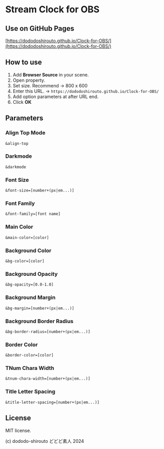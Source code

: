 # Stream Clock for OBS

## Use on GitHub Pages

[https://dododoshirouto.github.io/Clock-for-OBS/](https://dododoshirouto.github.io/Clock-for-OBS/)

## How to use

1. Add **Browser Source** in your scene.
2. Open property.
3. Set size. Recommend -> 800 x 600
4. Enter this URL. -> `https://dododoshirouto.github.io/Clock-for-OBS/`
5. Add option parameters at after URL end.
6. Click **OK**

## Parameters

### Align Top Mode

`&align-top`

### Darkmode

`&darkmode`

### Font Size

`&font-size=[number+(px|em...)]`

### Font Family

`&font-family=[font name]`

### Main Color

`&main-color=[color]`

### Background Color

`&bg-color=[color]`

### Background Opacity

`&bg-opacity=[0.0-1.0]`

### Background Margin

`&bg-margin=[number+(px|em...)]`

### Background Border Radius

`&bg-border-radius=[number+(px|em...)]`

### Border Color

`&border-color=[color]`

### TNum Chara Width

`&tnum-chara-width=[number+(px|em...)]`

### Title Letter Spacing

`&title-letter-spacing=[number+(px|em...)]`

## License

MIT license.

(c) dododo-shirouto どどど素人 2024
